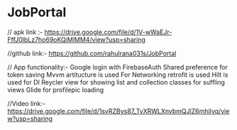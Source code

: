 # JobPortal

// apk link :- https://drive.google.com/file/d/1V-wWaEJr-FffJ0lbLz7ho69oKQiMlMM4/view?usp=sharing

//github link:- https://github.com/rahulrana031s/JobPortal

// App functionality:- Google login with FirebaseAuth
                       Shared preference for token saving
                       Mvvm artitucture is used
                       For Networking retrofit is used
                       Hilt is used for DI
                       Reycler view for showing list and collection classes for suffling views
                       Glide for profilepic loading
                       
//Video link:-   https://drive.google.com/file/d/1svRZBys87_TvXRWLXnybmQJlZ6mhiIyq/view?usp=sharing
                       
                           
